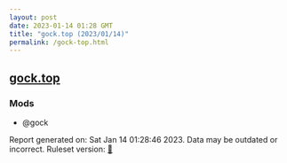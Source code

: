 ```yaml
---
layout: post
date: 2023-01-14 01:28 GMT
title: "gock.top (2023/01/14)"
permalink: /gock-top.html
---
```


## [gock.top](https://gock.top)

### Mods
 * @gock

Report generated on: Sat Jan 14 01:28:46 2023. Data may be outdated or incorrect.
Ruleset version: [🧁](/version-cupcake)
